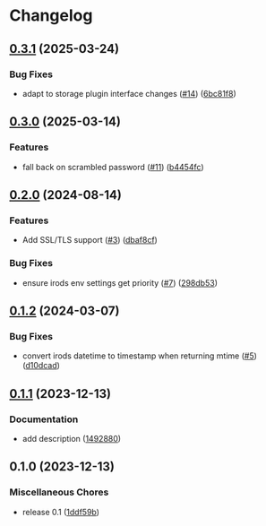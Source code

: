 # Changelog

## [0.3.1](https://github.com/snakemake/snakemake-storage-plugin-irods/compare/v0.3.0...v0.3.1) (2025-03-24)


### Bug Fixes

* adapt to storage plugin interface changes ([#14](https://github.com/snakemake/snakemake-storage-plugin-irods/issues/14)) ([6bc81f8](https://github.com/snakemake/snakemake-storage-plugin-irods/commit/6bc81f8f8ecdf0357079ca7d0624a1ba3a0a5a99))

## [0.3.0](https://github.com/snakemake/snakemake-storage-plugin-irods/compare/v0.2.0...v0.3.0) (2025-03-14)


### Features

* fall back on scrambled password ([#11](https://github.com/snakemake/snakemake-storage-plugin-irods/issues/11)) ([b4454fc](https://github.com/snakemake/snakemake-storage-plugin-irods/commit/b4454fcf16d79d25b2868ef60b3c749dec42cdeb))

## [0.2.0](https://github.com/snakemake/snakemake-storage-plugin-irods/compare/v0.1.2...v0.2.0) (2024-08-14)


### Features

* Add SSL/TLS support ([#3](https://github.com/snakemake/snakemake-storage-plugin-irods/issues/3)) ([dbaf8cf](https://github.com/snakemake/snakemake-storage-plugin-irods/commit/dbaf8cf8936374c5a14bb7178d3434eb7078c883))


### Bug Fixes

* ensure irods env settings get priority ([#7](https://github.com/snakemake/snakemake-storage-plugin-irods/issues/7)) ([298db53](https://github.com/snakemake/snakemake-storage-plugin-irods/commit/298db5320aea8645206c505ddbdd27fd2d56973e))

## [0.1.2](https://github.com/snakemake/snakemake-storage-plugin-irods/compare/v0.1.1...v0.1.2) (2024-03-07)


### Bug Fixes

* convert irods datetime to timestamp when returning mtime ([#5](https://github.com/snakemake/snakemake-storage-plugin-irods/issues/5)) ([d10dcad](https://github.com/snakemake/snakemake-storage-plugin-irods/commit/d10dcadc873fbf8d06e9a593d117044821cdc24f))

## [0.1.1](https://github.com/snakemake/snakemake-storage-plugin-irods/compare/v0.1.0...v0.1.1) (2023-12-13)


### Documentation

* add description ([1492880](https://github.com/snakemake/snakemake-storage-plugin-irods/commit/1492880b228d25460c04db2627954061249582c1))

## 0.1.0 (2023-12-13)


### Miscellaneous Chores

* release 0.1 ([1ddf59b](https://github.com/snakemake/snakemake-storage-plugin-irods/commit/1ddf59b99aa60a033665b258f60b513ee0b9da2b))

